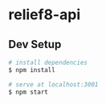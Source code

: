 # relief8-api

## Dev Setup

``` bash
# install dependencies
$ npm install

# serve at localhost:3001
$ npm start
```
